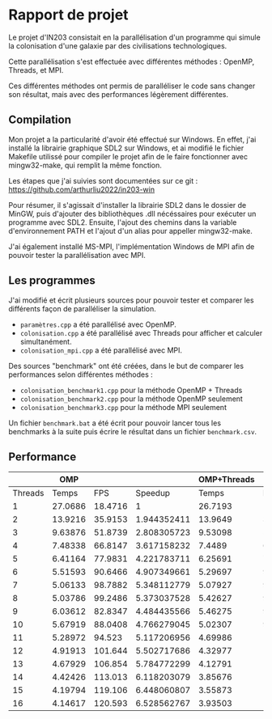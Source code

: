 # Rapport de projet

Le projet d'IN203 consistait en la parallélisation d'un programme qui simule la colonisation d'une galaxie par des civilisations technologiques.

Cette parallélisation s'est effectuée avec différentes méthodes : OpenMP, Threads, et MPI.

Ces différentes méthodes ont permis de paralléliser le code sans changer son résultat, mais avec des performances légèrement différentes.

## Compilation

Mon projet a la particularité d'avoir été effectué sur Windows. En effet, j'ai installé la librairie graphique SDL2 sur Windows, et ai modifié le fichier Makefile utilissé pour compiler le projet afin de le faire fonctionner avec mingw32-make, qui remplit la même fonction.

Les étapes que j'ai suivies sont documentées sur ce git : https://github.com/arthurliu2022/in203-win

Pour résumer, il s'agissait d'installer la librairie SDL2 dans le dossier de MinGW, puis d'ajouter des bibliothèques .dll nécéssaires pour exécuter un programme avec SDL2. Ensuite, l'ajout des chemins dans la variable d'environnement PATH et l'ajout d'un alias pour appeller mingw32-make.

J'ai également installé MS-MPI, l'implémentation Windows de MPI afin de pouvoir tester la parallélisation avec MPI.

## Les programmes

J'ai modifié et écrit plusieurs sources pour pouvoir tester et comparer les différents façon de paralléliser la simulation.

- `paramètres.cpp` a été parallélisé avec OpenMP.
- `colonisation.cpp` a été parallélisé avec Threads pour afficher et calculer simultanément.
- `colonisation_mpi.cpp` a été parallélisé avec MPI.

Des sources "benchmark" ont été créées, dans le but de comparer les performances selon différentes méthodes : 
- `colonisation_benchmark1.cpp` pour la méthode OpenMP + Threads
- `colonisation_benchmark2.cpp` pour la méthode OpenMP seulement
- `colonisation_benchmark3.cpp` pour la méthode MPI seulement

Un fichier `benchmark.bat` a été écrit pour pouvoir lancer tous les benchmarks à la suite puis écrire le résultat dans un fichier `benchmark.csv`.

## Performance

|         | OMP     |         |             | OMP+Threads |         |             | MPI     |         |             |
|---------|---------|---------|-------------|-------------|---------|-------------|---------|---------|-------------|
| Threads | Temps   | FPS     | Speedup     | Temps       | FPS     | Speedup     | Temps   | FPS     | Speedup     |
| 1       | 27.0686 | 18.4716 |           1 | 26.7193     | 18.7131 | 1.013074125 |         |         |             |
| 2       | 13.9216 | 35.9153 | 1.944352411 | 13.9649     | 35.8041 | 1.938332359 | 26.4343 | 18.9148 |  1.02399359 |
| 3       | 9.63876 | 51.8739 | 2.808305723 | 9.53098     | 52.4605 | 2.840062583 | 13.2307 | 37.7909 | 2.045892072 |
| 4       | 7.48338 | 66.8147 | 3.617158232 | 7.4489      | 67.124  | 3.633902856 | 8.84325 | 56.5403 | 3.060931376 |
| 5       | 6.41164 | 77.9831 | 4.221783711 | 6.25691     | 79.9117 | 4.326192642 | 6.71957 | 74.4096 | 4.028324563 |
| 6       | 5.51593 | 90.6466 | 4.907349661 | 5.29697     | 94.3935 | 5.110196193 | 5.51288 | 90.6967 | 4.910061933 |
| 7       | 5.06133 | 98.7882 | 5.348112779 | 5.07927     | 98.4394 | 5.329229736 | 4.77073 | 104.806 | 5.673899391 |
| 8       | 5.03786 | 99.2486 | 5.373037528 | 5.42627     | 92.1443 | 4.988430888 | 4.55882 | 109.677 | 5.937601507 |
| 9       | 6.03612 | 82.8347 | 4.484435566 | 5.46275     | 91.529  | 4.955120293 | 5.08435 | 98.341  |  5.32390264 |
| 10      | 5.67919 | 88.0408 | 4.766279045 | 5.02307     | 99.5407 | 5.388850993 | 4.89735 | 102.096 | 5.527187683 |
| 11      | 5.28972 | 94.523  | 5.117206956 | 4.69986     | 106.386 | 5.759436107 | 4.54062 | 110.117 | 5.961421858 |
| 12      | 4.91913 | 101.644 | 5.502717686 | 4.32977     | 115.479 | 6.251705321 | 4.16905 | 119.932 | 6.492778103 |
| 13      | 4.67929 | 106.854 | 5.784772299 | 4.12791     | 121.127 | 6.557472011 | 3.91064 | 127.856 | 6.921760974 |
| 14      | 4.42426 | 113.013 | 6.118203079 | 3.85676     | 129.642 | 7.018449945 | 3.64531 | 137.163 |  7.42561554 |
| 15      | 4.19794 | 119.106 | 6.448060807 | 3.55873     | 140.499 | 7.606217112 | 3.58546 | 139.452 | 7.549535503 |
| 16      | 4.14617 | 120.593 | 6.528562767 | 3.93503     | 127.064 | 6.878884341 | 3.74291 | 133.586 | 7.231966911 |
